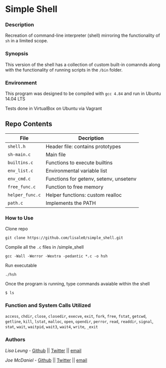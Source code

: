 # Simple Shell
### Description
Recreation of command-line interpreter (shell) mirroring the functionality
of `sh` in a limited scope.
### Synopsis
This version of the shell has a collection of custom built-in comannds along
with the functionality of running scripts in the `/bin` folder.
### Environment
This program was designed to be compiled with `gcc 4.84` and run in
Ubuntu 14.04 LTS

Tests done in VirtualBox on Ubuntu via Vagrant
## Repo Contents

|   **File**    |  **Decription**                       |
|---------------|---------------------------------------|
|  `shell.h`	|  Header file: contains prototypes	|
|  `sh-main.c`	|  Main file		 		|
|  `builtins.c` |  Functions to execute builtins	|
|  `env_list.c` |  Environmental variable list		|
|  `env_cmd.c`	|  Functions for getenv, setenv, unsetenv|
|  `free_func.c`  |  Function to free memory		   |
|  `helper_func.c`  | Helper functions: custom realloc   |
|  `path.c`	|  Implements the PATH	       		|

### How to Use
Clone repo
```
git clone https://github.com/lisale0/simple_shell.git
```
Compile all the `.c` files in /simple_shell
```
gcc -Wall -Werror -Wextra -pedantic *.c -o hsh
```
Run executable
```
./hsh
```
Once the program is running, type commands avaiable within the shell
```
$ ls
```
### Function and System Calls Utilized
 `access`, `chdir`, `close`, `closedir`, `execve`, `exit`, `fork`, `free`,
`fstat`, `getcwd`, `getline`, `kill`, `lstat`, `malloc`, `open`, `opendir`,
`perror`, `read`, `readdir`, `signal`, `stat`, `wait`, `waitpid`, `wait3`,
`wait4`, `write`, `_exit`
### Authors
*Lisa Leung* - [Github](https://github.com/lisale0) || [Twitter](https://twitter.com/lisale01) || [email](lisa.leung@holbertonschool.com)

*Joe McDaniel* - [Github](https://github.com/joseph-mcdaniel) || [Twitter](https://twitter.com/joe_w_mcdaniel) || [email](joseph.mcdaniel@holbertonschool.com)